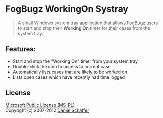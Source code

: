 # FogBugz WorkingOn Systray

> A small Windows system tray application that allows FogBugz users to start and stop
> their **Working On** timer for their cases from the system tray.


## Features:
* Start and stop the "Working On" timer from your system tray
* Double-click the icon to access to current case
* Automatically lists cases that are likely to be worked on
* Lists open cases which have recently had time logged


## License

[Microsoft Public License (MS-PL)](LICENSE.txt)  
Copyright (c) 2007-2012 [Daniel Schaffer](https://github.com/DanielSchaffer)
